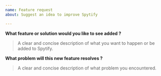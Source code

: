 ```yaml
---
name: Feature request
about: Suggest an idea to improve Spytify

---
```


**What feature or solution would you like to see added ?**
> A clear and concise description of what you want to happen or be added to Spytify.

**What problem will this new feature resolves ?**
> A clear and concise description of what problem you encountered.
